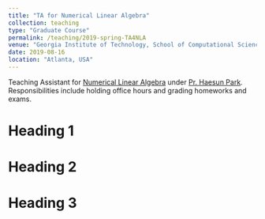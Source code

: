 ```yaml
---
title: "TA for Numerical Linear Algebra"
collection: teaching
type: "Graduate Course"
permalink: /teaching/2019-spring-TA4NLA
venue: "Georgia Institute of Technology, School of Computational Science and Engineering"
date: 2019-08-16
location: "Atlanta, USA"
---
```


Teaching Assistant for [Numerical Linear Algebra](https://math.gatech.edu/courses/math/6643) under [Pr. Haesun Park](https://faculty.cc.gatech.edu/~hpark/). Responsibilities include holding office hours and grading homeworks and exams.

Heading 1
======

Heading 2
======

Heading 3
======
